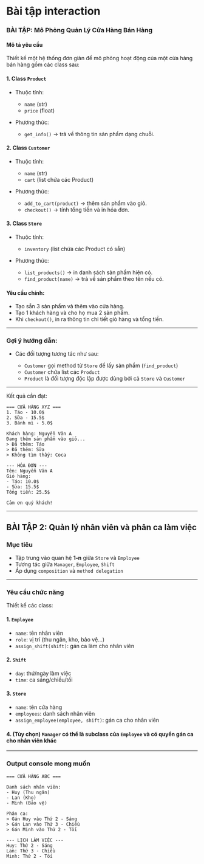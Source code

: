 # Bài tập interaction

### **BÀI TẬP: Mô Phỏng Quản Lý Cửa Hàng Bán Hàng**

#### **Mô tả yêu cầu**

Thiết kế một hệ thống đơn giản để mô phỏng hoạt động của một cửa hàng bán hàng gồm các class sau:

#### **1. Class `Product`**

* Thuộc tính:

  * `name` (str)
  * `price` (float)
* Phương thức:

  * `get_info()` → trả về thông tin sản phẩm dạng chuỗi.

#### **2. Class `Customer`**

* Thuộc tính:

  * `name` (str)
  * `cart` (list chứa các Product)
* Phương thức:

  * `add_to_cart(product)` → thêm sản phẩm vào giỏ.
  * `checkout()` → tính tổng tiền và in hóa đơn.

#### **3. Class `Store`**

* Thuộc tính:

  * `inventory` (list chứa các Product có sẵn)
* Phương thức:

  * `list_products()` → in danh sách sản phẩm hiện có.
  * `find_product(name)` → trả về sản phẩm theo tên nếu có.

#### **Yêu cầu chính:**

* Tạo sẵn 3 sản phẩm và thêm vào cửa hàng.
* Tạo 1 khách hàng và cho họ mua 2 sản phẩm.
* Khi `checkout()`, in ra thông tin chi tiết giỏ hàng và tổng tiền.

---

### **Gợi ý hướng dẫn:**

* Các đối tượng tương tác như sau:

  * `Customer` gọi method từ `Store` để lấy sản phẩm (`find_product`)
  * `Customer` chứa list các `Product`
  * `Product` là đối tượng độc lập được dùng bởi cả `Store` và `Customer`

---

Kết quả cần đạt:

```plaintext
=== CỬA HÀNG XYZ ===
1. Táo - 10.0$
2. Sữa - 15.5$
3. Bánh mì - 5.0$

Khách hàng: Nguyễn Văn A
Đang thêm sản phẩm vào giỏ...
> Đã thêm: Táo
> Đã thêm: Sữa
> Không tìm thấy: Coca

--- HÓA ĐƠN ---
Tên: Nguyễn Văn A
Giỏ hàng:
- Táo: 10.0$
- Sữa: 15.5$
Tổng tiền: 25.5$

Cảm ơn quý khách!
```


---

## **BÀI TẬP 2: Quản lý nhân viên và phân ca làm việc**

### **Mục tiêu**

* Tập trung vào quan hệ **1-n** giữa `Store` và `Employee`
* Tương tác giữa `Manager`, `Employee`, `Shift`
* Áp dụng `composition` và `method delegation`

---

### **Yêu cầu chức năng**

Thiết kế các class:

#### **1. `Employee`**

* `name`: tên nhân viên
* `role`: vị trí (thu ngân, kho, bảo vệ...)
* `assign_shift(shift)`: gán ca làm cho nhân viên

#### **2. `Shift`**

* `day`: thứ/ngày làm việc
* `time`: ca sáng/chiều/tối

#### **3. `Store`**

* `name`: tên cửa hàng
* `employees`: danh sách nhân viên
* `assign_employee(employee, shift)`: gán ca cho nhân viên

#### **4. (Tùy chọn)** `Manager` có thể là subclass của `Employee` và có quyền gán ca cho nhân viên khác

---

### **Output console mong muốn**

```plaintext
=== CỬA HÀNG ABC ===

Danh sách nhân viên:
- Huy (Thu ngân)
- Lan (Kho)
- Minh (Bảo vệ)

Phân ca:
> Gán Huy vào Thứ 2 - Sáng
> Gán Lan vào Thứ 3 - Chiều
> Gán Minh vào Thứ 2 - Tối

--- LỊCH LÀM VIỆC ---
Huy: Thứ 2 - Sáng
Lan: Thứ 3 - Chiều
Minh: Thứ 2 - Tối
```

